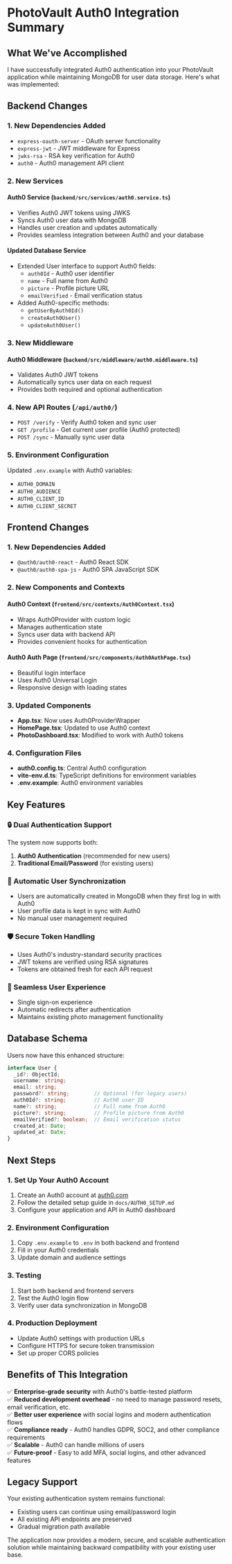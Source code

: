 # PhotoVault Auth0 Integration Summary

## What We've Accomplished

I have successfully integrated Auth0 authentication into your PhotoVault application while maintaining MongoDB for user data storage. Here's what was implemented:

## Backend Changes

### 1. New Dependencies Added
- `express-oauth-server` - OAuth server functionality
- `express-jwt` - JWT middleware for Express
- `jwks-rsa` - RSA key verification for Auth0
- `auth0` - Auth0 management API client

### 2. New Services

#### Auth0 Service (`backend/src/services/auth0.service.ts`)
- Verifies Auth0 JWT tokens using JWKS
- Syncs Auth0 user data with MongoDB
- Handles user creation and updates automatically
- Provides seamless integration between Auth0 and your database

#### Updated Database Service
- Extended User interface to support Auth0 fields:
  - `auth0Id` - Auth0 user identifier
  - `name` - Full name from Auth0
  - `picture` - Profile picture URL
  - `emailVerified` - Email verification status
- Added Auth0-specific methods:
  - `getUserByAuth0Id()`
  - `createAuth0User()`
  - `updateAuth0User()`

### 3. New Middleware

#### Auth0 Middleware (`backend/src/middleware/auth0.middleware.ts`)
- Validates Auth0 JWT tokens
- Automatically syncs user data on each request
- Provides both required and optional authentication

### 4. New API Routes (`/api/auth0/`)
- `POST /verify` - Verify Auth0 token and sync user
- `GET /profile` - Get current user profile (Auth0 protected)
- `POST /sync` - Manually sync user data

### 5. Environment Configuration
Updated `.env.example` with Auth0 variables:
- `AUTH0_DOMAIN`
- `AUTH0_AUDIENCE`
- `AUTH0_CLIENT_ID`
- `AUTH0_CLIENT_SECRET`

## Frontend Changes

### 1. New Dependencies Added
- `@auth0/auth0-react` - Auth0 React SDK
- `@auth0/auth0-spa-js` - Auth0 SPA JavaScript SDK

### 2. New Components and Contexts

#### Auth0 Context (`frontend/src/contexts/Auth0Context.tsx`)
- Wraps Auth0Provider with custom logic
- Manages authentication state
- Syncs user data with backend API
- Provides convenient hooks for authentication

#### Auth0 Auth Page (`frontend/src/components/Auth0AuthPage.tsx`)
- Beautiful login interface
- Uses Auth0 Universal Login
- Responsive design with loading states

### 3. Updated Components
- **App.tsx**: Now uses Auth0ProviderWrapper
- **HomePage.tsx**: Updated to use Auth0 context
- **PhotoDashboard.tsx**: Modified to work with Auth0 tokens

### 4. Configuration Files
- **auth0.config.ts**: Central Auth0 configuration
- **vite-env.d.ts**: TypeScript definitions for environment variables
- **.env.example**: Auth0 environment variables

## Key Features

### 🔒 Dual Authentication Support
The system now supports both:
1. **Auth0 Authentication** (recommended for new users)
2. **Traditional Email/Password** (for existing users)

### 🔄 Automatic User Synchronization
- Users are automatically created in MongoDB when they first log in with Auth0
- User profile data is kept in sync with Auth0
- No manual user management required

### 🛡️ Secure Token Handling
- Uses Auth0's industry-standard security practices
- JWT tokens are verified using RSA signatures
- Tokens are obtained fresh for each API request

### 📱 Seamless User Experience
- Single sign-on experience
- Automatic redirects after authentication
- Maintains existing photo management functionality

## Database Schema

Users now have this enhanced structure:

```typescript
interface User {
  _id?: ObjectId;
  username: string;
  email: string;
  password?: string;        // Optional (for legacy users)
  auth0Id?: string;         // Auth0 user ID
  name?: string;            // Full name from Auth0
  picture?: string;         // Profile picture from Auth0
  emailVerified?: boolean;  // Email verification status
  created_at: Date;
  updated_at: Date;
}
```

## Next Steps

### 1. Set Up Your Auth0 Account
1. Create an Auth0 account at [auth0.com](https://auth0.com)
2. Follow the detailed setup guide in `docs/AUTH0_SETUP.md`
3. Configure your application and API in Auth0 dashboard

### 2. Environment Configuration
1. Copy `.env.example` to `.env` in both backend and frontend
2. Fill in your Auth0 credentials
3. Update domain and audience settings

### 3. Testing
1. Start both backend and frontend servers
2. Test the Auth0 login flow
3. Verify user data synchronization in MongoDB

### 4. Production Deployment
- Update Auth0 settings with production URLs
- Configure HTTPS for secure token transmission
- Set up proper CORS policies

## Benefits of This Integration

✅ **Enterprise-grade security** with Auth0's battle-tested platform  
✅ **Reduced development overhead** - no need to manage password resets, email verification, etc.  
✅ **Better user experience** with social logins and modern authentication flows  
✅ **Compliance ready** - Auth0 handles GDPR, SOC2, and other compliance requirements  
✅ **Scalable** - Auth0 can handle millions of users  
✅ **Future-proof** - Easy to add MFA, social logins, and other advanced features  

## Legacy Support

Your existing authentication system remains functional:
- Existing users can continue using email/password login
- All existing API endpoints are preserved
- Gradual migration path available

The application now provides a modern, secure, and scalable authentication solution while maintaining backward compatibility with your existing user base.
